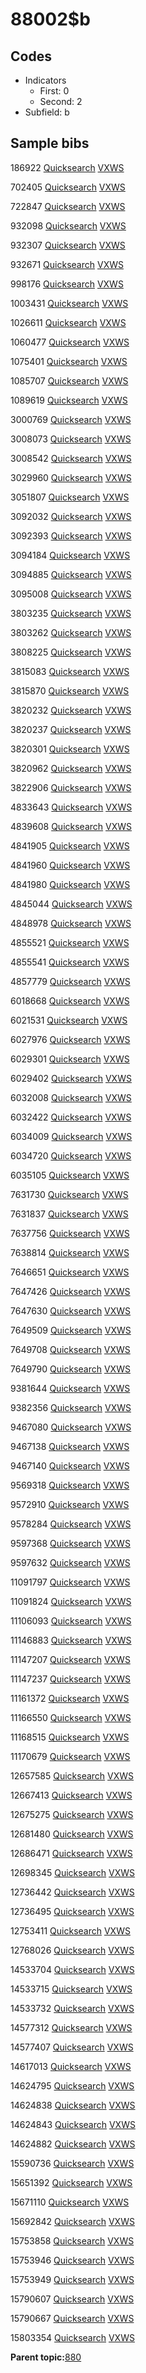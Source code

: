 # 88002$b

## Codes

-   Indicators
    -   First: 0
    -   Second: 2
-   Subfield: b

## Sample bibs

186922 [Quicksearch](https://search.library.yale.edu/catalog/186922) [VXWS](http://prodorbis.library.yale.edu:7014/vxws/GetHoldingsService?bibId=186922)

702405 [Quicksearch](https://search.library.yale.edu/catalog/702405) [VXWS](http://prodorbis.library.yale.edu:7014/vxws/GetHoldingsService?bibId=702405)

722847 [Quicksearch](https://search.library.yale.edu/catalog/722847) [VXWS](http://prodorbis.library.yale.edu:7014/vxws/GetHoldingsService?bibId=722847)

932098 [Quicksearch](https://search.library.yale.edu/catalog/932098) [VXWS](http://prodorbis.library.yale.edu:7014/vxws/GetHoldingsService?bibId=932098)

932307 [Quicksearch](https://search.library.yale.edu/catalog/932307) [VXWS](http://prodorbis.library.yale.edu:7014/vxws/GetHoldingsService?bibId=932307)

932671 [Quicksearch](https://search.library.yale.edu/catalog/932671) [VXWS](http://prodorbis.library.yale.edu:7014/vxws/GetHoldingsService?bibId=932671)

998176 [Quicksearch](https://search.library.yale.edu/catalog/998176) [VXWS](http://prodorbis.library.yale.edu:7014/vxws/GetHoldingsService?bibId=998176)

1003431 [Quicksearch](https://search.library.yale.edu/catalog/1003431) [VXWS](http://prodorbis.library.yale.edu:7014/vxws/GetHoldingsService?bibId=1003431)

1026611 [Quicksearch](https://search.library.yale.edu/catalog/1026611) [VXWS](http://prodorbis.library.yale.edu:7014/vxws/GetHoldingsService?bibId=1026611)

1060477 [Quicksearch](https://search.library.yale.edu/catalog/1060477) [VXWS](http://prodorbis.library.yale.edu:7014/vxws/GetHoldingsService?bibId=1060477)

1075401 [Quicksearch](https://search.library.yale.edu/catalog/1075401) [VXWS](http://prodorbis.library.yale.edu:7014/vxws/GetHoldingsService?bibId=1075401)

1085707 [Quicksearch](https://search.library.yale.edu/catalog/1085707) [VXWS](http://prodorbis.library.yale.edu:7014/vxws/GetHoldingsService?bibId=1085707)

1089619 [Quicksearch](https://search.library.yale.edu/catalog/1089619) [VXWS](http://prodorbis.library.yale.edu:7014/vxws/GetHoldingsService?bibId=1089619)

3000769 [Quicksearch](https://search.library.yale.edu/catalog/3000769) [VXWS](http://prodorbis.library.yale.edu:7014/vxws/GetHoldingsService?bibId=3000769)

3008073 [Quicksearch](https://search.library.yale.edu/catalog/3008073) [VXWS](http://prodorbis.library.yale.edu:7014/vxws/GetHoldingsService?bibId=3008073)

3008542 [Quicksearch](https://search.library.yale.edu/catalog/3008542) [VXWS](http://prodorbis.library.yale.edu:7014/vxws/GetHoldingsService?bibId=3008542)

3029960 [Quicksearch](https://search.library.yale.edu/catalog/3029960) [VXWS](http://prodorbis.library.yale.edu:7014/vxws/GetHoldingsService?bibId=3029960)

3051807 [Quicksearch](https://search.library.yale.edu/catalog/3051807) [VXWS](http://prodorbis.library.yale.edu:7014/vxws/GetHoldingsService?bibId=3051807)

3092032 [Quicksearch](https://search.library.yale.edu/catalog/3092032) [VXWS](http://prodorbis.library.yale.edu:7014/vxws/GetHoldingsService?bibId=3092032)

3092393 [Quicksearch](https://search.library.yale.edu/catalog/3092393) [VXWS](http://prodorbis.library.yale.edu:7014/vxws/GetHoldingsService?bibId=3092393)

3094184 [Quicksearch](https://search.library.yale.edu/catalog/3094184) [VXWS](http://prodorbis.library.yale.edu:7014/vxws/GetHoldingsService?bibId=3094184)

3094885 [Quicksearch](https://search.library.yale.edu/catalog/3094885) [VXWS](http://prodorbis.library.yale.edu:7014/vxws/GetHoldingsService?bibId=3094885)

3095008 [Quicksearch](https://search.library.yale.edu/catalog/3095008) [VXWS](http://prodorbis.library.yale.edu:7014/vxws/GetHoldingsService?bibId=3095008)

3803235 [Quicksearch](https://search.library.yale.edu/catalog/3803235) [VXWS](http://prodorbis.library.yale.edu:7014/vxws/GetHoldingsService?bibId=3803235)

3803262 [Quicksearch](https://search.library.yale.edu/catalog/3803262) [VXWS](http://prodorbis.library.yale.edu:7014/vxws/GetHoldingsService?bibId=3803262)

3808225 [Quicksearch](https://search.library.yale.edu/catalog/3808225) [VXWS](http://prodorbis.library.yale.edu:7014/vxws/GetHoldingsService?bibId=3808225)

3815083 [Quicksearch](https://search.library.yale.edu/catalog/3815083) [VXWS](http://prodorbis.library.yale.edu:7014/vxws/GetHoldingsService?bibId=3815083)

3815870 [Quicksearch](https://search.library.yale.edu/catalog/3815870) [VXWS](http://prodorbis.library.yale.edu:7014/vxws/GetHoldingsService?bibId=3815870)

3820232 [Quicksearch](https://search.library.yale.edu/catalog/3820232) [VXWS](http://prodorbis.library.yale.edu:7014/vxws/GetHoldingsService?bibId=3820232)

3820237 [Quicksearch](https://search.library.yale.edu/catalog/3820237) [VXWS](http://prodorbis.library.yale.edu:7014/vxws/GetHoldingsService?bibId=3820237)

3820301 [Quicksearch](https://search.library.yale.edu/catalog/3820301) [VXWS](http://prodorbis.library.yale.edu:7014/vxws/GetHoldingsService?bibId=3820301)

3820962 [Quicksearch](https://search.library.yale.edu/catalog/3820962) [VXWS](http://prodorbis.library.yale.edu:7014/vxws/GetHoldingsService?bibId=3820962)

3822906 [Quicksearch](https://search.library.yale.edu/catalog/3822906) [VXWS](http://prodorbis.library.yale.edu:7014/vxws/GetHoldingsService?bibId=3822906)

4833643 [Quicksearch](https://search.library.yale.edu/catalog/4833643) [VXWS](http://prodorbis.library.yale.edu:7014/vxws/GetHoldingsService?bibId=4833643)

4839608 [Quicksearch](https://search.library.yale.edu/catalog/4839608) [VXWS](http://prodorbis.library.yale.edu:7014/vxws/GetHoldingsService?bibId=4839608)

4841905 [Quicksearch](https://search.library.yale.edu/catalog/4841905) [VXWS](http://prodorbis.library.yale.edu:7014/vxws/GetHoldingsService?bibId=4841905)

4841960 [Quicksearch](https://search.library.yale.edu/catalog/4841960) [VXWS](http://prodorbis.library.yale.edu:7014/vxws/GetHoldingsService?bibId=4841960)

4841980 [Quicksearch](https://search.library.yale.edu/catalog/4841980) [VXWS](http://prodorbis.library.yale.edu:7014/vxws/GetHoldingsService?bibId=4841980)

4845044 [Quicksearch](https://search.library.yale.edu/catalog/4845044) [VXWS](http://prodorbis.library.yale.edu:7014/vxws/GetHoldingsService?bibId=4845044)

4848978 [Quicksearch](https://search.library.yale.edu/catalog/4848978) [VXWS](http://prodorbis.library.yale.edu:7014/vxws/GetHoldingsService?bibId=4848978)

4855521 [Quicksearch](https://search.library.yale.edu/catalog/4855521) [VXWS](http://prodorbis.library.yale.edu:7014/vxws/GetHoldingsService?bibId=4855521)

4855541 [Quicksearch](https://search.library.yale.edu/catalog/4855541) [VXWS](http://prodorbis.library.yale.edu:7014/vxws/GetHoldingsService?bibId=4855541)

4857779 [Quicksearch](https://search.library.yale.edu/catalog/4857779) [VXWS](http://prodorbis.library.yale.edu:7014/vxws/GetHoldingsService?bibId=4857779)

6018668 [Quicksearch](https://search.library.yale.edu/catalog/6018668) [VXWS](http://prodorbis.library.yale.edu:7014/vxws/GetHoldingsService?bibId=6018668)

6021531 [Quicksearch](https://search.library.yale.edu/catalog/6021531) [VXWS](http://prodorbis.library.yale.edu:7014/vxws/GetHoldingsService?bibId=6021531)

6027976 [Quicksearch](https://search.library.yale.edu/catalog/6027976) [VXWS](http://prodorbis.library.yale.edu:7014/vxws/GetHoldingsService?bibId=6027976)

6029301 [Quicksearch](https://search.library.yale.edu/catalog/6029301) [VXWS](http://prodorbis.library.yale.edu:7014/vxws/GetHoldingsService?bibId=6029301)

6029402 [Quicksearch](https://search.library.yale.edu/catalog/6029402) [VXWS](http://prodorbis.library.yale.edu:7014/vxws/GetHoldingsService?bibId=6029402)

6032008 [Quicksearch](https://search.library.yale.edu/catalog/6032008) [VXWS](http://prodorbis.library.yale.edu:7014/vxws/GetHoldingsService?bibId=6032008)

6032422 [Quicksearch](https://search.library.yale.edu/catalog/6032422) [VXWS](http://prodorbis.library.yale.edu:7014/vxws/GetHoldingsService?bibId=6032422)

6034009 [Quicksearch](https://search.library.yale.edu/catalog/6034009) [VXWS](http://prodorbis.library.yale.edu:7014/vxws/GetHoldingsService?bibId=6034009)

6034720 [Quicksearch](https://search.library.yale.edu/catalog/6034720) [VXWS](http://prodorbis.library.yale.edu:7014/vxws/GetHoldingsService?bibId=6034720)

6035105 [Quicksearch](https://search.library.yale.edu/catalog/6035105) [VXWS](http://prodorbis.library.yale.edu:7014/vxws/GetHoldingsService?bibId=6035105)

7631730 [Quicksearch](https://search.library.yale.edu/catalog/7631730) [VXWS](http://prodorbis.library.yale.edu:7014/vxws/GetHoldingsService?bibId=7631730)

7631837 [Quicksearch](https://search.library.yale.edu/catalog/7631837) [VXWS](http://prodorbis.library.yale.edu:7014/vxws/GetHoldingsService?bibId=7631837)

7637756 [Quicksearch](https://search.library.yale.edu/catalog/7637756) [VXWS](http://prodorbis.library.yale.edu:7014/vxws/GetHoldingsService?bibId=7637756)

7638814 [Quicksearch](https://search.library.yale.edu/catalog/7638814) [VXWS](http://prodorbis.library.yale.edu:7014/vxws/GetHoldingsService?bibId=7638814)

7646651 [Quicksearch](https://search.library.yale.edu/catalog/7646651) [VXWS](http://prodorbis.library.yale.edu:7014/vxws/GetHoldingsService?bibId=7646651)

7647426 [Quicksearch](https://search.library.yale.edu/catalog/7647426) [VXWS](http://prodorbis.library.yale.edu:7014/vxws/GetHoldingsService?bibId=7647426)

7647630 [Quicksearch](https://search.library.yale.edu/catalog/7647630) [VXWS](http://prodorbis.library.yale.edu:7014/vxws/GetHoldingsService?bibId=7647630)

7649509 [Quicksearch](https://search.library.yale.edu/catalog/7649509) [VXWS](http://prodorbis.library.yale.edu:7014/vxws/GetHoldingsService?bibId=7649509)

7649708 [Quicksearch](https://search.library.yale.edu/catalog/7649708) [VXWS](http://prodorbis.library.yale.edu:7014/vxws/GetHoldingsService?bibId=7649708)

7649790 [Quicksearch](https://search.library.yale.edu/catalog/7649790) [VXWS](http://prodorbis.library.yale.edu:7014/vxws/GetHoldingsService?bibId=7649790)

9381644 [Quicksearch](https://search.library.yale.edu/catalog/9381644) [VXWS](http://prodorbis.library.yale.edu:7014/vxws/GetHoldingsService?bibId=9381644)

9382356 [Quicksearch](https://search.library.yale.edu/catalog/9382356) [VXWS](http://prodorbis.library.yale.edu:7014/vxws/GetHoldingsService?bibId=9382356)

9467080 [Quicksearch](https://search.library.yale.edu/catalog/9467080) [VXWS](http://prodorbis.library.yale.edu:7014/vxws/GetHoldingsService?bibId=9467080)

9467138 [Quicksearch](https://search.library.yale.edu/catalog/9467138) [VXWS](http://prodorbis.library.yale.edu:7014/vxws/GetHoldingsService?bibId=9467138)

9467140 [Quicksearch](https://search.library.yale.edu/catalog/9467140) [VXWS](http://prodorbis.library.yale.edu:7014/vxws/GetHoldingsService?bibId=9467140)

9569318 [Quicksearch](https://search.library.yale.edu/catalog/9569318) [VXWS](http://prodorbis.library.yale.edu:7014/vxws/GetHoldingsService?bibId=9569318)

9572910 [Quicksearch](https://search.library.yale.edu/catalog/9572910) [VXWS](http://prodorbis.library.yale.edu:7014/vxws/GetHoldingsService?bibId=9572910)

9578284 [Quicksearch](https://search.library.yale.edu/catalog/9578284) [VXWS](http://prodorbis.library.yale.edu:7014/vxws/GetHoldingsService?bibId=9578284)

9597368 [Quicksearch](https://search.library.yale.edu/catalog/9597368) [VXWS](http://prodorbis.library.yale.edu:7014/vxws/GetHoldingsService?bibId=9597368)

9597632 [Quicksearch](https://search.library.yale.edu/catalog/9597632) [VXWS](http://prodorbis.library.yale.edu:7014/vxws/GetHoldingsService?bibId=9597632)

11091797 [Quicksearch](https://search.library.yale.edu/catalog/11091797) [VXWS](http://prodorbis.library.yale.edu:7014/vxws/GetHoldingsService?bibId=11091797)

11091824 [Quicksearch](https://search.library.yale.edu/catalog/11091824) [VXWS](http://prodorbis.library.yale.edu:7014/vxws/GetHoldingsService?bibId=11091824)

11106093 [Quicksearch](https://search.library.yale.edu/catalog/11106093) [VXWS](http://prodorbis.library.yale.edu:7014/vxws/GetHoldingsService?bibId=11106093)

11146883 [Quicksearch](https://search.library.yale.edu/catalog/11146883) [VXWS](http://prodorbis.library.yale.edu:7014/vxws/GetHoldingsService?bibId=11146883)

11147207 [Quicksearch](https://search.library.yale.edu/catalog/11147207) [VXWS](http://prodorbis.library.yale.edu:7014/vxws/GetHoldingsService?bibId=11147207)

11147237 [Quicksearch](https://search.library.yale.edu/catalog/11147237) [VXWS](http://prodorbis.library.yale.edu:7014/vxws/GetHoldingsService?bibId=11147237)

11161372 [Quicksearch](https://search.library.yale.edu/catalog/11161372) [VXWS](http://prodorbis.library.yale.edu:7014/vxws/GetHoldingsService?bibId=11161372)

11166550 [Quicksearch](https://search.library.yale.edu/catalog/11166550) [VXWS](http://prodorbis.library.yale.edu:7014/vxws/GetHoldingsService?bibId=11166550)

11168515 [Quicksearch](https://search.library.yale.edu/catalog/11168515) [VXWS](http://prodorbis.library.yale.edu:7014/vxws/GetHoldingsService?bibId=11168515)

11170679 [Quicksearch](https://search.library.yale.edu/catalog/11170679) [VXWS](http://prodorbis.library.yale.edu:7014/vxws/GetHoldingsService?bibId=11170679)

12657585 [Quicksearch](https://search.library.yale.edu/catalog/12657585) [VXWS](http://prodorbis.library.yale.edu:7014/vxws/GetHoldingsService?bibId=12657585)

12667413 [Quicksearch](https://search.library.yale.edu/catalog/12667413) [VXWS](http://prodorbis.library.yale.edu:7014/vxws/GetHoldingsService?bibId=12667413)

12675275 [Quicksearch](https://search.library.yale.edu/catalog/12675275) [VXWS](http://prodorbis.library.yale.edu:7014/vxws/GetHoldingsService?bibId=12675275)

12681480 [Quicksearch](https://search.library.yale.edu/catalog/12681480) [VXWS](http://prodorbis.library.yale.edu:7014/vxws/GetHoldingsService?bibId=12681480)

12686471 [Quicksearch](https://search.library.yale.edu/catalog/12686471) [VXWS](http://prodorbis.library.yale.edu:7014/vxws/GetHoldingsService?bibId=12686471)

12698345 [Quicksearch](https://search.library.yale.edu/catalog/12698345) [VXWS](http://prodorbis.library.yale.edu:7014/vxws/GetHoldingsService?bibId=12698345)

12736442 [Quicksearch](https://search.library.yale.edu/catalog/12736442) [VXWS](http://prodorbis.library.yale.edu:7014/vxws/GetHoldingsService?bibId=12736442)

12736495 [Quicksearch](https://search.library.yale.edu/catalog/12736495) [VXWS](http://prodorbis.library.yale.edu:7014/vxws/GetHoldingsService?bibId=12736495)

12753411 [Quicksearch](https://search.library.yale.edu/catalog/12753411) [VXWS](http://prodorbis.library.yale.edu:7014/vxws/GetHoldingsService?bibId=12753411)

12768026 [Quicksearch](https://search.library.yale.edu/catalog/12768026) [VXWS](http://prodorbis.library.yale.edu:7014/vxws/GetHoldingsService?bibId=12768026)

14533704 [Quicksearch](https://search.library.yale.edu/catalog/14533704) [VXWS](http://prodorbis.library.yale.edu:7014/vxws/GetHoldingsService?bibId=14533704)

14533715 [Quicksearch](https://search.library.yale.edu/catalog/14533715) [VXWS](http://prodorbis.library.yale.edu:7014/vxws/GetHoldingsService?bibId=14533715)

14533732 [Quicksearch](https://search.library.yale.edu/catalog/14533732) [VXWS](http://prodorbis.library.yale.edu:7014/vxws/GetHoldingsService?bibId=14533732)

14577312 [Quicksearch](https://search.library.yale.edu/catalog/14577312) [VXWS](http://prodorbis.library.yale.edu:7014/vxws/GetHoldingsService?bibId=14577312)

14577407 [Quicksearch](https://search.library.yale.edu/catalog/14577407) [VXWS](http://prodorbis.library.yale.edu:7014/vxws/GetHoldingsService?bibId=14577407)

14617013 [Quicksearch](https://search.library.yale.edu/catalog/14617013) [VXWS](http://prodorbis.library.yale.edu:7014/vxws/GetHoldingsService?bibId=14617013)

14624795 [Quicksearch](https://search.library.yale.edu/catalog/14624795) [VXWS](http://prodorbis.library.yale.edu:7014/vxws/GetHoldingsService?bibId=14624795)

14624838 [Quicksearch](https://search.library.yale.edu/catalog/14624838) [VXWS](http://prodorbis.library.yale.edu:7014/vxws/GetHoldingsService?bibId=14624838)

14624843 [Quicksearch](https://search.library.yale.edu/catalog/14624843) [VXWS](http://prodorbis.library.yale.edu:7014/vxws/GetHoldingsService?bibId=14624843)

14624882 [Quicksearch](https://search.library.yale.edu/catalog/14624882) [VXWS](http://prodorbis.library.yale.edu:7014/vxws/GetHoldingsService?bibId=14624882)

15590736 [Quicksearch](https://search.library.yale.edu/catalog/15590736) [VXWS](http://prodorbis.library.yale.edu:7014/vxws/GetHoldingsService?bibId=15590736)

15651392 [Quicksearch](https://search.library.yale.edu/catalog/15651392) [VXWS](http://prodorbis.library.yale.edu:7014/vxws/GetHoldingsService?bibId=15651392)

15671110 [Quicksearch](https://search.library.yale.edu/catalog/15671110) [VXWS](http://prodorbis.library.yale.edu:7014/vxws/GetHoldingsService?bibId=15671110)

15692842 [Quicksearch](https://search.library.yale.edu/catalog/15692842) [VXWS](http://prodorbis.library.yale.edu:7014/vxws/GetHoldingsService?bibId=15692842)

15753858 [Quicksearch](https://search.library.yale.edu/catalog/15753858) [VXWS](http://prodorbis.library.yale.edu:7014/vxws/GetHoldingsService?bibId=15753858)

15753946 [Quicksearch](https://search.library.yale.edu/catalog/15753946) [VXWS](http://prodorbis.library.yale.edu:7014/vxws/GetHoldingsService?bibId=15753946)

15753949 [Quicksearch](https://search.library.yale.edu/catalog/15753949) [VXWS](http://prodorbis.library.yale.edu:7014/vxws/GetHoldingsService?bibId=15753949)

15790607 [Quicksearch](https://search.library.yale.edu/catalog/15790607) [VXWS](http://prodorbis.library.yale.edu:7014/vxws/GetHoldingsService?bibId=15790607)

15790667 [Quicksearch](https://search.library.yale.edu/catalog/15790667) [VXWS](http://prodorbis.library.yale.edu:7014/vxws/GetHoldingsService?bibId=15790667)

15803354 [Quicksearch](https://search.library.yale.edu/catalog/15803354) [VXWS](http://prodorbis.library.yale.edu:7014/vxws/GetHoldingsService?bibId=15803354)

**Parent topic:**[880](../../tags/880/880.md)

